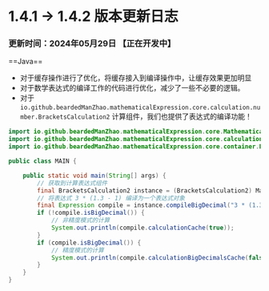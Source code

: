 # 1.4.1 -> 1.4.2 版本更新日志

### 更新时间：2024年05月29日 【正在开发中】

==Java==

- 对于缓存操作进行了优化，将缓存接入到编译操作中，让缓存效果更加明显
- 对于数学表达式的编译工作的代码进行优化，减少了一些不必要的逻辑。
- 对于 `io.github.beardedManZhao.mathematicalExpression.core.calculation.number.BracketsCalculation2`
  计算组件，我们也提供了表达式的编译功能！

```java
import io.github.beardedManZhao.mathematicalExpression.core.Mathematical_Expression;
import io.github.beardedManZhao.mathematicalExpression.core.calculation.number.BracketsCalculation2;
import io.github.beardedManZhao.mathematicalExpression.core.container.Expression;

public class MAIN {

    public static void main(String[] args) {
        // 获取到计算表达式组件
        final BracketsCalculation2 instance = (BracketsCalculation2) Mathematical_Expression.getInstance(Mathematical_Expression.bracketsCalculation2);
        // 将表达式 3 * (1.3 - 1) 编译为一个表达式对象
        final Expression compile = instance.compileBigDecimal("3 * (1.3 - 1)", true);
        if (!compile.isBigDecimal()) {
            // 非精度模式的计算
            System.out.println(compile.calculationCache(true));
        }
        if (compile.isBigDecimal()) {
            // 精度模式的计算
            System.out.println(compile.calculationBigDecimalsCache(false));
        }
    }
}
```